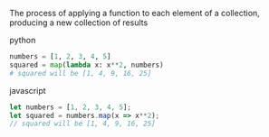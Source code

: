 The process of applying a function to each element of a collection, producing a new collection of results

python
```python
numbers = [1, 2, 3, 4, 5]
squared = map(lambda x: x**2, numbers)
# squared will be [1, 4, 9, 16, 25]
```

javascript
```javascript
let numbers = [1, 2, 3, 4, 5];
let squared = numbers.map(x => x**2);
// squared will be [1, 4, 9, 16, 25]
```